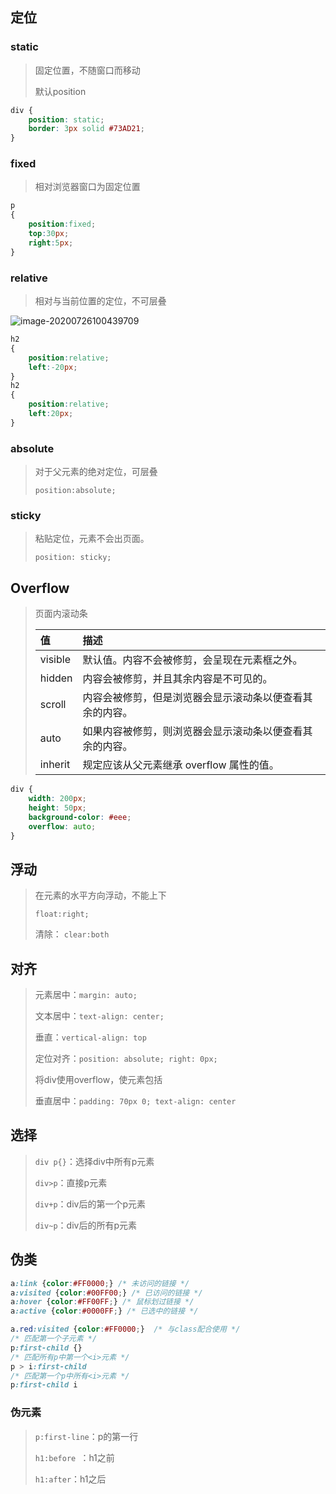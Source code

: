 

<!-- 
title: 12-CSS基础布局
sort: 
--> 

## 定位

### static

> 固定位置，不随窗口而移动
>
> 默认position

```css
div {
    position: static;
    border: 3px solid #73AD21;
}
```

### fixed

> 相对浏览器窗口为固定位置

```css
p
{
	position:fixed;
	top:30px;
	right:5px;
}
```

### relative

> 相对与当前位置的定位，不可层叠
>

![image-20200726100439709](https://gitee.com/nmdfzf404/Image-hosting/raw/master/20200726100446.png)

```css
h2
{
    position:relative;
    left:-20px;
}
h2
{
    position:relative;
    left:20px;
}
```

### absolute

> 对于父元素的绝对定位，可层叠
>
> `position:absolute;`

### sticky

> 粘贴定位，元素不会出页面。
>
> `position: sticky;`

## Overflow

> 页面内滚动条
>
> | 值      | 描述                                                     |
> | :------ | :------------------------------------------------------- |
> | visible | 默认值。内容不会被修剪，会呈现在元素框之外。             |
> | hidden  | 内容会被修剪，并且其余内容是不可见的。                   |
> | scroll  | 内容会被修剪，但是浏览器会显示滚动条以便查看其余的内容。 |
> | auto    | 如果内容被修剪，则浏览器会显示滚动条以便查看其余的内容。 |
> | inherit | 规定应该从父元素继承 overflow 属性的值。                 |

```css
div {
    width: 200px;
    height: 50px;
    background-color: #eee;
    overflow: auto;
}
```

## 浮动

> 在元素的水平方向浮动，不能上下
>
> `float:right;`
>
> 清除： `clear:both`

## 对齐

> 元素居中：`margin: auto;`
>
> 文本居中：`text-align: center;`
>
> 垂直：`vertical-align: top`
>
> 定位对齐：`position: absolute; right: 0px;`
>
> 将div使用overflow，使元素包括
>
> 垂直居中：`padding: 70px 0; text-align: center`

## 选择

> `div p{}`：选择div中所有p元素
>
> `div>p`：直接p元素
>
> `div+p`：div后的第一个p元素
>
> `div~p`：div后的所有p元素

## 伪类

```css
a:link {color:#FF0000;} /* 未访问的链接 */
a:visited {color:#00FF00;} /* 已访问的链接 */
a:hover {color:#FF00FF;} /* 鼠标划过链接 */
a:active {color:#0000FF;} /* 已选中的链接 */

a.red:visited {color:#FF0000;}	/* 与class配合使用 */
/* 匹配第一个子元素 */
p:first-child {}
/* 匹配所有p中第一个<i>元素 */
p > i:first-child
/* 匹配第一个p中所有<i>元素 */
p:first-child i
```

### 伪元素

> `p:first-line`：p的第一行
>
> `h1:before `：h1之前
>
> `h1:after`：h1之后